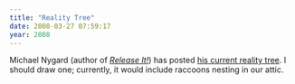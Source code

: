 ```yaml
---
title: "Reality Tree"
date: 2008-03-27 07:59:17
year: 2008
---
```

Michael Nygard (author of <a href="http://www.amazon.com/Release-Production-Ready-Software-Pragmatic-Programmers/dp/0978739213"><em>Release It!</em></a>) has posted <a href="http://www.michaelnygard.com/blog/2008/03/reality.html">his current reality tree</a>.  I should draw one; currently, it would include raccoons nesting in our attic.

